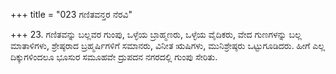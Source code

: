 +++
title = "023 ಗಣಿತವನ್ತರ ನೆರವಿ"

+++
23. ಗಣಿತವನ್ನು ಬಲ್ಲವರ ಗುಂಪು, ಒಳ್ಳೆಯ ಬ್ರಾಹ್ಮಣರು, ಒಳ್ಳೆಯ ವೈದಿಕರು, ವೇದ ಗುಣಗಳನ್ನು ಬಲ್ಲ ಮಾತಾಳಿಗಳು, ಶ್ರೇಷ್ಠರಾದ ಬ್ರಹ್ಮರ್ಷಿಗಳಿಗೆ ಸಮಾನರು, ವಿನೀತ ಋಷಿಗಳು, ಮುನಿಶ್ರೇಷ್ಠರು ಒಟ್ಟುಗೂಡಿದರು. ಹೀಗೆ ಎಲ್ಲ ದಿಕ್ಕುಗಳಿಂದಲೂ ಭೂಸುರ ಸಮೂಹವೇ ದ್ರುಪದನ ನಗರದಲ್ಲಿ ಗುಂಪು ಸೇರಿತು.